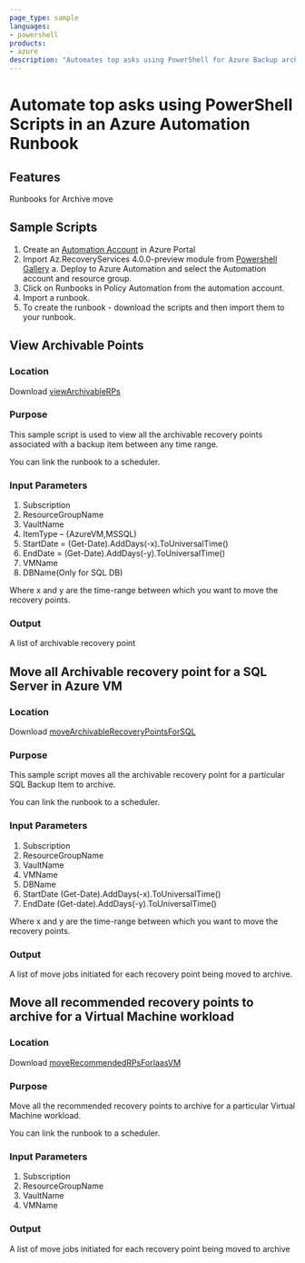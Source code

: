 ```yaml
---
page_type: sample
languages:
- powershell
products:
- azure
description: "Automates top asks using PowerShell for Azure Backup archive feature"
---
```


# Automate top asks using PowerShell Scripts in an Azure Automation Runbook

## Features
Runbooks for Archive move

## Sample Scripts 

1. Create an [Automation Account](https://ms.portal.azure.com/#blade/HubsExtension/BrowseResource/resourceType/Microsoft.Automation%2FAutomationAccounts) in Azure Portal
2. Import Az.RecoveryServices 4.0.0-preview module from [Powershell Gallery](https://www.powershellgallery.com/packages/Az.RecoveryServices/4.0.0-preview)
    a.  Deploy to Azure Automation and select the Automation account and resource group.
3. Click on Runbooks in Policy Automation from the automation account.
4. Import a runbook.
5. To create the runbook - download the scripts and then import them to your runbook.

 
## View Archivable Points 

### Location

Download [viewArchivableRPs](https://github.com/hiaga/Az.RecoveryServices/blob/master/ArchiveFeatureSupport/ViewArchivableRPsInRunbook.ps1)

### Purpose 

This sample script is used to view all the archivable recovery points associated with a backup item between any time range. 

You can link the runbook to a scheduler.

### Input Parameters  

1. Subscription 
2. ResourceGroupName 
3. VaultName 
4. ItemType – {AzureVM,MSSQL) 
5. StartDate = (Get-Date).AddDays(-x).ToUniversalTime()  
6. EndDate = (Get-Date).AddDays(-y).ToUniversalTime() 
7. VMName
8. DBName(Only for SQL DB)  

Where x and y are the time-range between which you want to move the recovery points. 


### Output 

A list of archivable recovery point 
 

## Move all Archivable recovery point for a SQL Server in Azure VM 

### Location 
Download [moveArchivableRecoveryPointsForSQL](https://github.com/hiaga/Az.RecoveryServices/blob/master/ArchiveFeatureSupport/RunbookMoveArchivableRPinSQL.ps1)

### Purpose

This sample script moves all the archivable recovery point for a particular SQL Backup Item to archive. 
 
You can link the runbook to a scheduler.

### Input Parameters 

1. Subscription 
2. ResourceGroupName 
3. VaultName 
4. VMName
5. DBName
6. StartDate (Get-Date).AddDays(-x).ToUniversalTime() 
7. EndDate (Get-date).AddDays(-y).ToUniversalTime() 

Where x and y are the time-range between which you want to move the recovery points. 

 
### Output 

A list of move jobs initiated for each recovery point being moved to archive. 
  

## Move all recommended recovery points to archive for a Virtual Machine workload 

### Location 

Download [moveRecommendedRPsForIaasVM](https://github.com/hiaga/Az.RecoveryServices/blob/master/ArchiveFeatureSupport/MoveRecommendedRPsForVMinRunbook.ps1)


### Purpose

Move all the recommended recovery points to archive for a particular Virtual Machine workload. 

You can link the runbook to a scheduler.

### Input Parameters 

1. Subscription 
2. ResourceGroupName 
3. VaultName 
4. VMName


### Output 

A list of move jobs initiated for each recovery point being moved to archive 
 

